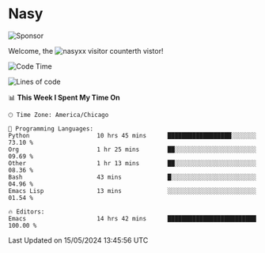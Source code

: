# Nasy

<!--
<p align="center">
<img height="200" src="https://github-readme-stats.vercel.app/api?username=nasyxx&count_private=true&show_icons=true&theme=dracula&include_all_commits=true"/>
<img height="200" src="https://github-readme-stats.vercel.app/api/top-langs/?username=nasyxx&theme=dracula&hide=html,jupyter+notebook&count_private=true&show_icons=true"/>
</p>

  
----------------
-->

![Sponsor](https://img.shields.io/static/v1.svg?label=Sponsor&message=%E2%9D%A4&logo=GitHub&style=flat&color=pink)
 
Welcome, the ![nasyxx visitor counter](https://count.getloli.com/get/@nasyxx?theme=rule34)th vistor!
 
<!--START_SECTION:waka-->
![Code Time](http://img.shields.io/badge/Code%20Time-4%2C449%20hrs%2045%20mins-blue)

![Lines of code](https://img.shields.io/badge/From%20Hello%20World%20I%27ve%20Written-6.3%20million%20lines%20of%20code-blue)

📊 **This Week I Spent My Time On** 

```text
🕑︎ Time Zone: America/Chicago

💬 Programming Languages: 
Python                   10 hrs 45 mins      ██████████████████░░░░░░░   73.10 % 
Org                      1 hr 25 mins        ██░░░░░░░░░░░░░░░░░░░░░░░   09.69 % 
Other                    1 hr 13 mins        ██░░░░░░░░░░░░░░░░░░░░░░░   08.36 % 
Bash                     43 mins             █░░░░░░░░░░░░░░░░░░░░░░░░   04.96 % 
Emacs Lisp               13 mins             ░░░░░░░░░░░░░░░░░░░░░░░░░   01.54 % 

🔥 Editors: 
Emacs                    14 hrs 42 mins      █████████████████████████   100.00 % 
```


 Last Updated on 15/05/2024 13:45:56 UTC
<!--END_SECTION:waka-->

<!-- ![visitors](https://visitor-badge.laobi.icu/badge?page_id=nasyxx.nasyxx) -->
